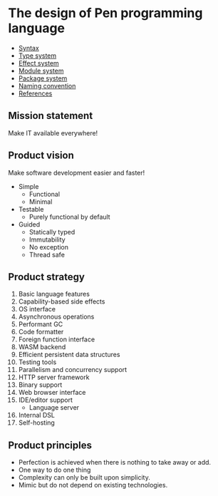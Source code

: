 # The design of Pen programming language

- [Syntax](syntax.md)
- [Type system](type_system.md)
- [Effect system](effect_system.md)
- [Module system](module_system.md)
- [Package system](package_system.md)
- [Naming convention](naming_convention.md)
- [References](https://github.com/raviqqe/language-design)

## Mission statement

Make IT available everywhere!

## Product vision

Make software development easier and faster!

- Simple
  - Functional
  - Minimal
- Testable
  - Purely functional by default
- Guided
  - Statically typed
  - Immutability
  - No exception
  - Thread safe

## Product strategy

1. Basic language features
1. Capability-based side effects
1. OS interface
1. Asynchronous operations
1. Performant GC
1. Code formatter
1. Foreign function interface
1. WASM backend
1. Efficient persistent data structures
1. Testing tools
1. Parallelism and concurrency support
1. HTTP server framework
1. Binary support
1. Web browser interface
1. IDE/editor support
   - Language server
1. Internal DSL
1. Self-hosting

## Product principles

- Perfection is achieved when there is nothing to take away or add.
- One way to do one thing
- Complexity can only be built upon simplicity.
- Mimic but do not depend on existing technologies.
